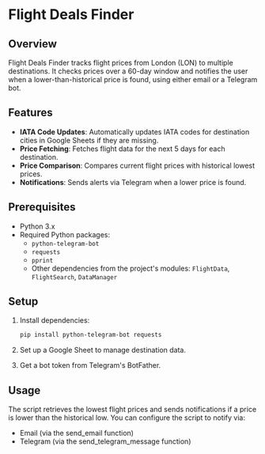 # Flight Deals Finder

## Overview

Flight Deals Finder tracks flight prices from London (LON) to multiple destinations. It checks prices over a 60-day window and notifies the user when a lower-than-historical price is found, using either email or a Telegram bot.

## Features

- **IATA Code Updates**: Automatically updates IATA codes for destination cities in Google Sheets if they are missing.
- **Price Fetching**: Fetches flight data for the next 5 days for each destination.
- **Price Comparison**: Compares current flight prices with historical lowest prices.
- **Notifications**: Sends alerts via Telegram when a lower price is found.

## Prerequisites

- Python 3.x
- Required Python packages:
  - `python-telegram-bot`
  - `requests`
  - `pprint`
  - Other dependencies from the project's modules: `FlightData`, `FlightSearch`, `DataManager`

## Setup

1. Install dependencies:

   ```bash
   pip install python-telegram-bot requests


   ```

2. Set up a Google Sheet to manage destination data.
3. Get a bot token from Telegram's BotFather.

## Usage

The script retrieves the lowest flight prices and sends notifications if a price is lower than the historical low. You can configure the script to notify via:

- Email (via the send_email function)
- Telegram (via the send_telegram_message function)

